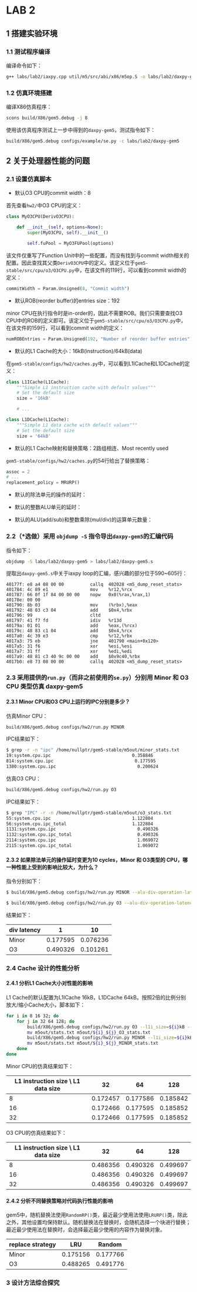 # LAB 2

## 1 搭建实验环境

### 1.1 测试程序编译

编译命令如下：

```bash
g++ labs/lab2/iaxpy.cpp util/m5/src/abi/x86/m5op.S -o labs/lab2/daxpy-gem5 --static --std=gnu++0x -O2 -I ./include 
```

### 1.2 仿真环境搭建

编译X86仿真程序：

```bash
scons build/X86/gem5.debug -j 8
```

使用该仿真程序测试上一步中得到的`daxpy-gem5`，测试指令如下：

```bash
build/X86/gem5.debug configs/example/se.py -c labs/lab2/daxpy-gem5
```

## 2 关于处理器性能的问题

### 2.1 设置仿真脚本

* 默认O3 CPU的commit width：8

首先查看`hw2/`中O3 CPU的定义：

```python
class MyO3CPU(DerivO3CPU):

    def __init__(self, options=None):
        super(MyO3CPU, self).__init__()

        self.fuPool = MyO3FUPool(options)
```

该文件仅重写了Function Unit中的一些配置，而没有找到与commit width相关的配置。因此查找其父类`DerivO3CPU`中的定义。该定义位于`gem5-stable/src/cpu/o3/O3CPU.py`中，在该文件的119行，可以看到commit width的定义：

```python
commitWidth = Param.Unsigned(8, "Commit width")
```
   
* 默认ROB(reorder buffer)的entries size：192

minor CPU在执行指令时是in-order的，因此不需要ROB。我们只需要查找O3 CPU中的ROB的定义即可。该定义位于`gem5-stable/src/cpu/o3/O3CPU.py`中，在该文件的159行，可以看到commit width的定义：

```python
numROBEntries = Param.Unsigned(192, "Number of reorder buffer entries")
```

* 默认的L1 Cache的大小：16kB(instruction)/64kB(data)

在`gem5-stable/configs/hw2/caches.py`中，可以看到L1ICache和L1DCache的定义：

```python
class L1ICache(L1Cache):
    """Simple L1 instruction cache with default values"""
    # Set the default size
    size = '16kB'

    # ...

class L1DCache(L1Cache):
    """Simple L1 data cache with default values"""
    # Set the default size
    size = '64kB'
```

* 默认的L1 Cache映射和替换策略：2路组相连、Most recently used

`gem5-stable/configs/hw2/caches.py`的54行给出了替换策略：

```python
assoc = 2
# ...
replacement_policy = MRURP()
```

* 默认的除法单元的操作的延时：

* 默认的整数ALU单元的延时：

* 默认的ALU(add/sub)和整数乘除(mul/div)的运算单元数量：


### 2.2（*选做）采用 `objdump -S` 指令导出`daxpy-gem5`的汇编代码 

指令如下：

```bash
objdump -S labs/lab2/daxpy-gem5 > labs/lab2/daxpy-gem5.s
```

提取出`daxpy-gem5.s`中关于iaxpy loop的汇编，感兴趣的部分位于590~605行：

```assembly
40177f:	e8 a4 08 00 00       	callq  402028 <m5_dump_reset_stats>
401784:	4c 89 e1             	mov    %r12,%rcx
401787:	66 0f 1f 84 00 00 00 	nopw   0x0(%rax,%rax,1)
40178e:	00 00 
401790:	8b 03                	mov    (%rbx),%eax
401792:	48 83 c3 04          	add    $0x4,%rbx
401796:	99                   	cltd   
401797:	41 f7 fd             	idiv   %r13d
40179a:	01 01                	add    %eax,(%rcx)
40179c:	48 83 c1 04          	add    $0x4,%rcx
4017a0:	4c 39 e3             	cmp    %r12,%rbx
4017a3:	75 eb                	jne    401790 <main+0x120>
4017a5:	31 f6                	xor    %esi,%esi
4017a7:	31 ff                	xor    %edi,%edi
4017a9:	48 81 c3 40 9c 00 00 	add    $0x9c40,%rbx
4017b0:	e8 73 08 00 00       	callq  402028 <m5_dump_reset_stats>
```

### 2.3 采用提供的`run.py`（而非之前使用的`se.py`）分别用 Minor 和 O3 CPU 类型仿真 daxpy-gem5

#### 2.3.1 Minor CPU和O3 CPU上运行的IPC分别是多少？

仿真Minor CPU：

```bash
build/X86/gem5.debug configs/hw2/run.py MINOR
```

IPC结果如下：

```bash
$ grep -r -n "ipc" /home/nullptr/gem5-stable/m5out/minor_stats.txt   
19:system.cpu.ipc                               0.358846                       # IPC: instructions per cycle
814:system.cpu.ipc                               0.177595                       # IPC: instructions per cycle
1380:system.cpu.ipc                               0.200624                       # IPC: instructions per cycle
```

仿真O3 CPU：

```bash
build/X86/gem5.debug configs/hw2/run.py O3
```

IPC结果如下：

```bash
$ grep "IPC" -r -n /home/nullptr/gem5-stable/m5out/o3_stats.txt  
55:system.cpu.ipc                               1.122804                       # IPC: Instructions Per Cycle
56:system.cpu.ipc_total                         1.122804                       # IPC: Total IPC of All Threads
1131:system.cpu.ipc                               0.490326                       # IPC: Instructions Per Cycle
1132:system.cpu.ipc_total                         0.490326                       # IPC: Total IPC of All Threads
2114:system.cpu.ipc                               1.069072                       # IPC: Instructions Per Cycle
2115:system.cpu.ipc_total                         1.069072                       # IPC: Total IPC of All Threads
```

#### 2.3.2 如果除法单元的操作延时变更为10 cycles，Minor 和 O3类型的 CPU，哪一种性能上受到的影响比较大，为什么？

指令分别如下：

```bash
$ build/X86/gem5.debug configs/hw2/run.py MINOR --alu-div-operation-latency 10
```

```bash
$ build/X86/gem5.debug configs/hw2/run.py O3 --alu-div-operation-latency 10
```

结果如下：

| div latency | 1        | 10       |
| ----------- | -------- | -------- |
| Minor       | 0.177595 | 0.076236 |
| O3          | 0.490326 | 0.101261 |

### 2.4 Cache 设计的性能分析

#### 2.4.1 分析L1 Cache大小对性能的影响

L1 Cache的默认配置为L1ICache 16kB，L1DCache 64kB。按照2倍的比例分别放大/缩小Cache大小，脚本如下：

```bash
for i in 8 16 32; do
    for j in 32 64 128; do
        build/X86/gem5.debug configs/hw2/run.py O3 --l1i_size=${i}kB --l1d_size=${j}kB
        mv m5out/stats.txt m5out/${i}_${j}_O3_stats.txt
        build/X86/gem5.debug configs/hw2/run.py MINOR --l1i_size=${i}kB --l1d_size=${j}kB
        mv m5out/stats.txt m5out/${i}_${j}_MINOR_stats.txt
    done
done

```

Minor CPU的仿真结果如下：

| L1 instruction size \ L1 data size | 32       | 64       | 128      |
| ---------------------------------- | -------- | -------- | -------- |
| 8                                  | 0.172457 | 0.177586 | 0.185842 |
| 16                                 | 0.172466 | 0.177595 | 0.185852 |
| 32                                 | 0.172466 | 0.177595 | 0.185852 |

O3 CPU的仿真结果如下：

| L1 instruction size \ L1 data size | 32       | 64       | 128      |
| ---------------------------------- | -------- | -------- | -------- |
| 8                                  | 0.486356 | 0.490326 | 0.499697 |
| 16                                 | 0.486356 | 0.490326 | 0.499697 |
| 32                                 | 0.486356 | 0.490326 | 0.499697 |

#### 2.4.2 分析不同替换策略对代码执行性能的影响

gem5中，随机替换法使用`RandomRP()`类，最近最少使用法使用`LRURP()`类，除此之外，其他设置均保持默认。随机替换法在替换时，会随机选择一个块进行替换；最近最少使用法在替换时，会选择最近最少使用的内容作为替换对象。

| replace strategy      | LRU      | Random   |
| --------------------- | -------- | -------- |
| Minor                 | 0.175156 | 0.177766 |
| O3                    | 0.488265 | 0.491776 |

### 3 设计方法综合探究